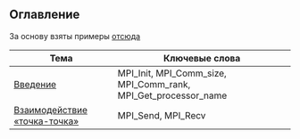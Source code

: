 ## Оглавление

За основу взяты примеры [отсюда](http://mpitutorial.com/tutorials/)

| Тема | Ключевые слова |
|------|-----------------|
| [Введение](01-hello-world) | MPI\_Init, MPI\_Comm\_size, MPI\_Comm\_rank, MPI\_Get\_processor\_name |
| [Взаимодействие «точка-точка»](02-point-to-point) | MPI\_Send, MPI\_Recv |
